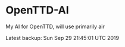 # OpenTTD-AI
My AI for OpenTTD, will use primarily air

Latest backup: Sun Sep 29 21:45:01 UTC 2019
